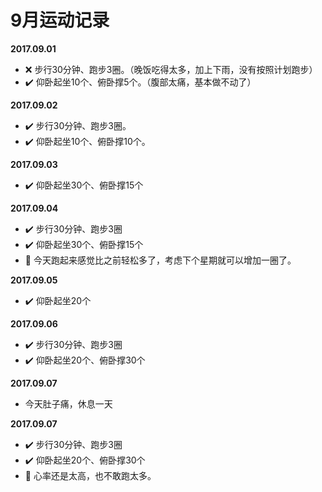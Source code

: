 # 9月运动记录
**2017.09.01**
- :x: 步行30分钟、跑步3圈。（晚饭吃得太多，加上下雨，没有按照计划跑步）
- :heavy_check_mark: 仰卧起坐10个、俯卧撑5个。（腹部太痛，基本做不动了）

**2017.09.02**
- :heavy_check_mark: 步行30分钟、跑步3圈。
- :heavy_check_mark: 仰卧起坐10个、俯卧撑10个。

**2017.09.03**
- :heavy_check_mark: 仰卧起坐30个、俯卧撑15个

**2017.09.04**
- :heavy_check_mark: 步行30分钟、跑步3圈
- :heavy_check_mark: 仰卧起坐30个、俯卧撑15个
- :memo: 今天跑起来感觉比之前轻松多了，考虑下个星期就可以增加一圈了。

**2017.09.05**
- :heavy_check_mark: 仰卧起坐20个

**2017.09.06**
- :heavy_check_mark: 步行30分钟、跑步3圈
- :heavy_check_mark: 仰卧起坐20个、俯卧撑30个

**2017.09.07**
- 今天肚子痛，休息一天

**2017.09.07**
- :heavy_check_mark: 步行30分钟、跑步3圈
- :heavy_check_mark: 仰卧起坐20个、俯卧撑30个
- :memo: 心率还是太高，也不敢跑太多。

